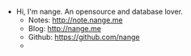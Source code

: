 - Hi, I'm nange. An opensource and database lover.
	- Notes: http://note.nange.me
	- Blog: http://nange.me
	- Github: https://github.com/nange
	-